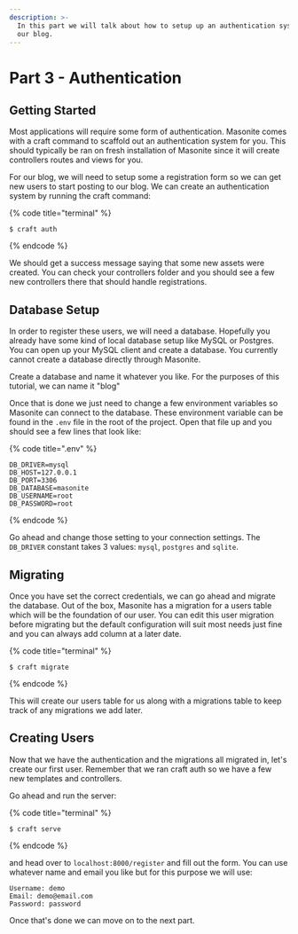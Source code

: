 ```yaml
---
description: >-
  In this part we will talk about how to setup up an authentication system for
  our blog.
---
```


# Part 3 - Authentication

## Getting Started

Most applications will require some form of authentication. Masonite comes with a craft command to scaffold out an authentication system for you. This should typically be ran on fresh installation of Masonite since it will create controllers routes and views for you.

For our blog, we will need to setup some a registration form so we can get new users to start posting to our blog. We can create an authentication system by running the craft command:

{% code title="terminal" %}
```text
$ craft auth
```
{% endcode %}

We should get a success message saying that some new assets were created. You can check your controllers folder and you should see a few new controllers there that should handle registrations.

## Database Setup

In order to register these users, we will need a database. Hopefully you already have some kind of local database setup like MySQL or Postgres. You can open up your MySQL client and create a database. You currently cannot create a database directly through Masonite.

Create a database and name it whatever you like. For the purposes of this tutorial, we can name it "blog"

Once that is done we just need to change a few environment variables so Masonite can connect to the database. These environment variable can be found in the `.env` file in the root of the project. Open that file up and you should see a few lines that look like:

{% code title=".env" %}
```text
DB_DRIVER=mysql
DB_HOST=127.0.0.1
DB_PORT=3306
DB_DATABASE=masonite
DB_USERNAME=root
DB_PASSWORD=root
```
{% endcode %}

Go ahead and change those setting to your connection settings. The `DB_DRIVER` constant takes 3 values: `mysql`, `postgres` and `sqlite`.

## Migrating

Once you have set the correct credentials, we can go ahead and migrate the database. Out of the box, Masonite has a migration for a users table which will be the foundation of our user. You can edit this user migration before migrating but the default configuration will suit most needs just fine and you can always add column at a later date.

{% code title="terminal" %}
```text
$ craft migrate
```
{% endcode %}

This will create our users table for us along with a migrations table to keep track of any migrations we add later.

## Creating Users

Now that we have the authentication and the migrations all migrated in, let's create our first user. Remember that we ran craft auth so we have a few new templates and controllers.

Go ahead and run the server:

{% code title="terminal" %}
```text
$ craft serve
```
{% endcode %}

and head over to `localhost:8000/register` and fill out the form. You can use whatever name and email you like but for this purpose we will use:

```text
Username: demo
Email: demo@email.com
Password: password
```

Once that's done we can move on to the next part.

